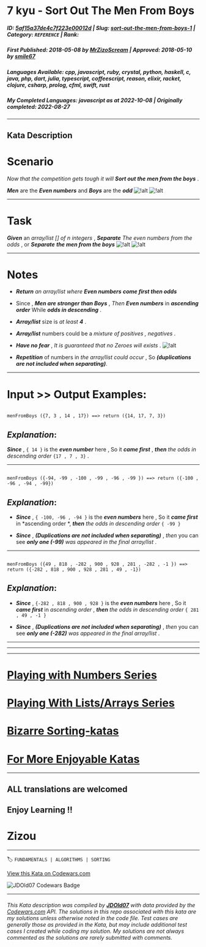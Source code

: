 # 7 kyu - Sort Out The Men  From Boys 

##### **ID**: [5af15a37de4c7f223e00012d](https://www.codewars.com/kata/5af15a37de4c7f223e00012d) | **Slug**: [sort-out-the-men-from-boys-1](https://www.codewars.com/kata/5af15a37de4c7f223e00012d) | **Category**: `REFERENCE` | **Rank**: <span style="color:white">7 kyu</span>

##### **First Published**: 2018-05-08 ***by*** [MrZizoScream](https://www.codewars.com/users/MrZizoScream) | **Approved**: 2018-05-10 ***by*** [smile67](https://www.codewars.com/users/smile67)

##### **Languages Available**: cpp, javascript, ruby, crystal, python, haskell, c, java, php, dart, julia, typescript, coffeescript, reason, elixir, racket, clojure, csharp, prolog, cfml, swift, rust

##### **My Completed Languages**: javascript ***as at*** 2022-10-08 | **Originally completed**: 2022-08-27

---

## Kata Description


# Scenario 



*Now that the competition gets tough it will* **_Sort out the men from the boys_** . 



**_Men_** are the **_Even numbers_** and **_Boys_** are the **_odd_**   ![!alt](https://i.imgur.com/mdX8dJP.png) ![!alt](https://i.imgur.com/mdX8dJP.png) 



___

# Task



**_Given_** an *array/list [] of n integers* , **_Separate_** *The even numbers from the odds* , or **_Separate_**  **_the men from the boys_**  ![!alt](https://i.imgur.com/mdX8dJP.png) ![!alt](https://i.imgur.com/mdX8dJP.png)  

___

# Notes



* **_Return_** *an array/list where* **_Even numbers_** **_come first then odds_** 



* Since , **_Men are stronger than Boys_** , *Then* **_Even numbers_** in **_ascending order_** While **_odds in descending_** .



* **_Array/list_** size is *at least **_4_*** .



* **_Array/list_** numbers could be a *mixture of positives , negatives* .



* **_Have no fear_** , *It is guaranteed that no Zeroes will exists* . ![!alt](https://i.imgur.com/mdX8dJP.png)  



* **_Repetition_** of numbers in *the array/list could occur* , So **_(duplications are not included when separating)_**.

____

# Input >> Output Examples:



```

menFromBoys ({7, 3 , 14 , 17}) ==> return ({14, 17, 7, 3}) 

```



## **_Explanation_**:



**_Since_** , `{ 14 }` is the **_even number_** here , So it **_came first_** , **_then_** *the odds in descending order* `{17 , 7 , 3}`  .

____



```

menFromBoys ({-94, -99 , -100 , -99 , -96 , -99 }) ==> return ({-100 , -96 , -94 , -99})

```



## **_Explanation_**:



* **_Since_** , `{ -100, -96 , -94 }` is the **_even numbers_** here , So it **_came first_** in *ascending order *, **_then_** *the odds in descending order* `{ -99 }`



* **_Since_** , **_(Duplications are not included when separating)_** , *then* you can see **_only one (-99)_** *was appeared in the final array/list* . 

____



```

menFromBoys ({49 , 818 , -282 , 900 , 928 , 281 , -282 , -1 }) ==> return ({-282 , 818 , 900 , 928 , 281 , 49 , -1})

```



## **_Explanation_**:



* **_Since_** , `{-282 , 818 , 900 , 928 }` is the **_even numbers_** here , So it **_came first_** in *ascending order* , **_then_** *the odds in descending order* `{ 281 , 49 , -1 }`



* **_Since_** , **_(Duplications are not included when separating)_** , *then* you can see **_only one (-282)_** *was appeared in the final array/list* . 

____

____

___



# [Playing with Numbers Series](https://www.codewars.com/collections/playing-with-numbers)



# [Playing With Lists/Arrays Series](https://www.codewars.com/collections/playing-with-lists-slash-arrays)



# [Bizarre Sorting-katas](https://www.codewars.com/collections/bizarre-sorting-katas)



# [For More Enjoyable Katas](http://www.codewars.com/users/MrZizoScream/authored)

___



## ALL translations are welcomed



## Enjoy Learning !!

# Zizou



---


🏷 `FUNDAMENTALS | ALGORITHMS | SORTING`


[View this Kata on Codewars.com](https://www.codewars.com/kata/5af15a37de4c7f223e00012d)

![](https://www.codewars.com/users/jdold07/badges/large "JDOld07 Codewars Badge")

---

###### *This Kata description was compiled by [**JDOld07**](https://tpstech.dev) with data provided by the [Codewars.com](https://www.codewars.com) API.  The solutions in this repo associated with this kata are my solutions unless otherwise noted in the code file.  Test cases are generally those as provided in the Kata, but may include additional test cases I created while coding my solution.  My solutions are not always commented as the solutions are rarely submitted with comments.*

